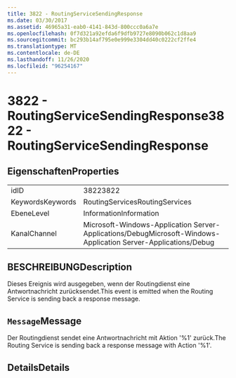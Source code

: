 ```yaml
---
title: 3822 - RoutingServiceSendingResponse
ms.date: 03/30/2017
ms.assetid: 46965a31-eab0-4141-843d-800ccc0a6a7e
ms.openlocfilehash: 0f7d321a92efda6f9dfb9727e8090b062c1d8aa9
ms.sourcegitcommit: bc293b14af795e0e999e3304dd40c0222cf2ffe4
ms.translationtype: MT
ms.contentlocale: de-DE
ms.lasthandoff: 11/26/2020
ms.locfileid: "96254167"
---
```

# <a name="3822---routingservicesendingresponse"></a><span data-ttu-id="3cc22-102">3822 - RoutingServiceSendingResponse</span><span class="sxs-lookup"><span data-stu-id="3cc22-102">3822 - RoutingServiceSendingResponse</span></span>

## <a name="properties"></a><span data-ttu-id="3cc22-103">Eigenschaften</span><span class="sxs-lookup"><span data-stu-id="3cc22-103">Properties</span></span>  
  
|||  
|-|-|  
|<span data-ttu-id="3cc22-104">id</span><span class="sxs-lookup"><span data-stu-id="3cc22-104">ID</span></span>|<span data-ttu-id="3cc22-105">3822</span><span class="sxs-lookup"><span data-stu-id="3cc22-105">3822</span></span>|  
|<span data-ttu-id="3cc22-106">Keywords</span><span class="sxs-lookup"><span data-stu-id="3cc22-106">Keywords</span></span>|<span data-ttu-id="3cc22-107">RoutingServices</span><span class="sxs-lookup"><span data-stu-id="3cc22-107">RoutingServices</span></span>|  
|<span data-ttu-id="3cc22-108">Ebene</span><span class="sxs-lookup"><span data-stu-id="3cc22-108">Level</span></span>|<span data-ttu-id="3cc22-109">Information</span><span class="sxs-lookup"><span data-stu-id="3cc22-109">Information</span></span>|  
|<span data-ttu-id="3cc22-110">Kanal</span><span class="sxs-lookup"><span data-stu-id="3cc22-110">Channel</span></span>|<span data-ttu-id="3cc22-111">Microsoft-Windows-Application Server-Applications/Debug</span><span class="sxs-lookup"><span data-stu-id="3cc22-111">Microsoft-Windows-Application Server-Applications/Debug</span></span>|  
  
## <a name="description"></a><span data-ttu-id="3cc22-112">BESCHREIBUNG</span><span class="sxs-lookup"><span data-stu-id="3cc22-112">Description</span></span>  

 <span data-ttu-id="3cc22-113">Dieses Ereignis wird ausgegeben, wenn der Routingdienst eine Antwortnachricht zurücksendet.</span><span class="sxs-lookup"><span data-stu-id="3cc22-113">This event is emitted when the Routing Service is sending back a response message.</span></span>  
  
## <a name="message"></a><span data-ttu-id="3cc22-114">`Message`</span><span class="sxs-lookup"><span data-stu-id="3cc22-114">Message</span></span>  

 <span data-ttu-id="3cc22-115">Der Routingdienst sendet eine Antwortnachricht mit Aktion '%1' zurück.</span><span class="sxs-lookup"><span data-stu-id="3cc22-115">The Routing Service is sending back a response message with Action '%1'.</span></span>  
  
## <a name="details"></a><span data-ttu-id="3cc22-116">Details</span><span class="sxs-lookup"><span data-stu-id="3cc22-116">Details</span></span>
